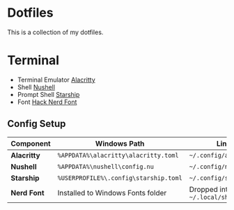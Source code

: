 # Dotfiles

This is a collection of my dotfiles.

# Terminal

- Terminal Emulator [Alacritty](https://alacritty.org/)
- Shell [Nushell](https://www.nushell.sh/)
- Prompt Shell [Starship](https://starship.rs/)
- Font [Hack Nerd Font](https://github.com/ryanoasis/nerd-fonts/releases/download/v3.4.0/Hack.zip)

## Config Setup

| Component     | Windows Path                          | Linux/macOS Path                     |
| ------------- | ------------------------------------- | ------------------------------------ |
| **Alacritty** | `%APPDATA%\alacritty\alacritty.toml`  | `~/.config/alacritty/alacritty.yml`  |
| **Nushell**   | `%APPDATA%\nushell\config.nu`         | `~/.config/nushell/config.nu`        |
| **Starship**  | `%USERPROFILE%\.config\starship.toml` | `~/.config/starship.toml`            |
| **Nerd Font** | Installed to Windows Fonts folder     | Dropped into `~/.local/share/fonts/` |